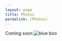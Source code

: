 ```yaml
---
layout: page
title: Photos
permalink: /Photos/
---
```

Coming soon
![blue boo](/images/blueboo.jpg)
